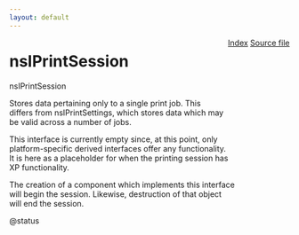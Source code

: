 ```yaml
---
layout: default
---
```

<div class='links' style='float:right'><a href="../index.html">Index</a>
<a href="http://dxr.mozilla.org/mozilla-central/source/widget/nsIPrintSession.idl">Source file</a>
</div>

# nsIPrintSession #
  
nsIPrintSession  
  
Stores data pertaining only to a single print job. This  
differs from nsIPrintSettings, which stores data which may  
be valid across a number of jobs.  
  
This interface is currently empty since, at this point, only  
platform-specific derived interfaces offer any functionality.  
It is here as a placeholder for when the printing session has  
XP functionality.  
  
The creation of a component which implements this interface  
will begin the session. Likewise, destruction of that object  
will end the session.  
  
@status  
  
